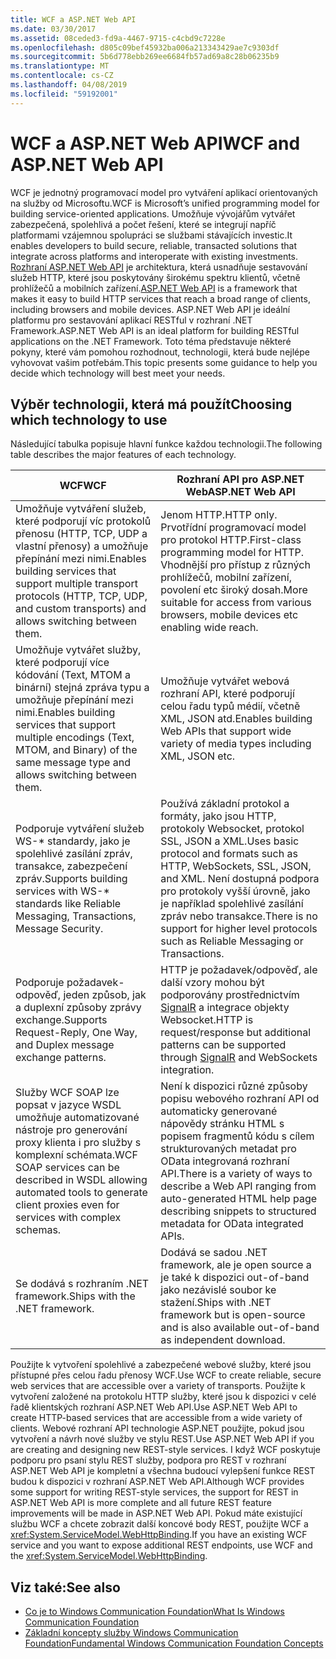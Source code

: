 ```yaml
---
title: WCF a ASP.NET Web API
ms.date: 03/30/2017
ms.assetid: 08ceded3-fd9a-4467-9715-c4cbd9c7228e
ms.openlocfilehash: d805c09bef45932ba006a213343429ae7c9303df
ms.sourcegitcommit: 5b6d778ebb269ee6684fb57ad69a8c28b06235b9
ms.translationtype: MT
ms.contentlocale: cs-CZ
ms.lasthandoff: 04/08/2019
ms.locfileid: "59192001"
---
```

# <a name="wcf-and-aspnet-web-api"></a><span data-ttu-id="3b007-102">WCF a ASP.NET Web API</span><span class="sxs-lookup"><span data-stu-id="3b007-102">WCF and ASP.NET Web API</span></span>
<span data-ttu-id="3b007-103">WCF je jednotný programovací model pro vytváření aplikací orientovaných na služby od Microsoftu.</span><span class="sxs-lookup"><span data-stu-id="3b007-103">WCF is Microsoft’s unified programming model for building service-oriented applications.</span></span> <span data-ttu-id="3b007-104">Umožňuje vývojářům vytvářet zabezpečená, spolehlivá a počet řešení, které se integrují napříč platformami vzájemnou spolupráci se službami stávajících investic.</span><span class="sxs-lookup"><span data-stu-id="3b007-104">It enables developers to build secure, reliable, transacted solutions that integrate across platforms and interoperate with existing investments.</span></span> <span data-ttu-id="3b007-105">[Rozhraní ASP.NET Web API](https://www.asp.net/web-api) je architektura, která usnadňuje sestavování služeb HTTP, které jsou poskytovány širokému spektru klientů, včetně prohlížečů a mobilních zařízení.</span><span class="sxs-lookup"><span data-stu-id="3b007-105">[ASP.NET Web API](https://www.asp.net/web-api) is a framework that makes it easy to build HTTP services that reach a broad range of clients, including browsers and mobile devices.</span></span> <span data-ttu-id="3b007-106">ASP.NET Web API je ideální platformu pro sestavování aplikací RESTful v rozhraní .NET Framework.</span><span class="sxs-lookup"><span data-stu-id="3b007-106">ASP.NET Web API is an ideal platform for building RESTful applications on the .NET Framework.</span></span> <span data-ttu-id="3b007-107">Toto téma představuje některé pokyny, které vám pomohou rozhodnout, technologii, která bude nejlépe vyhovovat vašim potřebám.</span><span class="sxs-lookup"><span data-stu-id="3b007-107">This topic presents some guidance to help you decide which technology will best meet your needs.</span></span>  
  
## <a name="choosing-which-technology-to-use"></a><span data-ttu-id="3b007-108">Výběr technologii, která má použít</span><span class="sxs-lookup"><span data-stu-id="3b007-108">Choosing which technology to use</span></span>  
 <span data-ttu-id="3b007-109">Následující tabulka popisuje hlavní funkce každou technologii.</span><span class="sxs-lookup"><span data-stu-id="3b007-109">The following table describes the major features of each technology.</span></span>  
  
|<span data-ttu-id="3b007-110">WCF</span><span class="sxs-lookup"><span data-stu-id="3b007-110">WCF</span></span>|<span data-ttu-id="3b007-111">Rozhraní API pro ASP.NET Web</span><span class="sxs-lookup"><span data-stu-id="3b007-111">ASP.NET Web API</span></span>|  
|---------|---------------------|  
|<span data-ttu-id="3b007-112">Umožňuje vytváření služeb, které podporují víc protokolů přenosu (HTTP, TCP, UDP a vlastní přenosy) a umožňuje přepínání mezi nimi.</span><span class="sxs-lookup"><span data-stu-id="3b007-112">Enables building services that support multiple transport protocols (HTTP, TCP, UDP, and custom transports) and allows switching between them.</span></span>|<span data-ttu-id="3b007-113">Jenom HTTP.</span><span class="sxs-lookup"><span data-stu-id="3b007-113">HTTP only.</span></span> <span data-ttu-id="3b007-114">Prvotřídní programovací model pro protokol HTTP.</span><span class="sxs-lookup"><span data-stu-id="3b007-114">First-class programming model for HTTP.</span></span> <span data-ttu-id="3b007-115">Vhodnější pro přístup z různých prohlížečů, mobilní zařízení, povolení etc široký dosah.</span><span class="sxs-lookup"><span data-stu-id="3b007-115">More suitable for access from various browsers, mobile devices etc enabling wide reach.</span></span>|  
|<span data-ttu-id="3b007-116">Umožňuje vytvářet služby, které podporují více kódování (Text, MTOM a binární) stejná zpráva typu a umožňuje přepínání mezi nimi.</span><span class="sxs-lookup"><span data-stu-id="3b007-116">Enables building services that support multiple encodings (Text, MTOM, and Binary) of the same message type and allows switching between them.</span></span>|<span data-ttu-id="3b007-117">Umožňuje vytvářet webová rozhraní API, které podporují celou řadu typů médií, včetně XML, JSON atd.</span><span class="sxs-lookup"><span data-stu-id="3b007-117">Enables building Web APIs that support wide variety of media types including XML, JSON etc.</span></span>|  
|<span data-ttu-id="3b007-118">Podporuje vytváření služeb WS-\* standardy, jako je spolehlivé zasílání zpráv, transakce, zabezpečení zpráv.</span><span class="sxs-lookup"><span data-stu-id="3b007-118">Supports building services with WS-\* standards like Reliable Messaging, Transactions, Message Security.</span></span>|<span data-ttu-id="3b007-119">Používá základní protokol a formáty, jako jsou HTTP, protokoly Websocket, protokol SSL, JSON a XML.</span><span class="sxs-lookup"><span data-stu-id="3b007-119">Uses basic protocol and formats such as HTTP, WebSockets, SSL, JSON, and XML.</span></span> <span data-ttu-id="3b007-120">Není dostupná podpora pro protokoly vyšší úrovně, jako je například spolehlivé zasílání zpráv nebo transakce.</span><span class="sxs-lookup"><span data-stu-id="3b007-120">There is no support for higher level protocols such as Reliable Messaging or Transactions.</span></span>|  
|<span data-ttu-id="3b007-121">Podporuje požadavek-odpověď, jeden způsob, jak a duplexní způsoby zprávy exchange.</span><span class="sxs-lookup"><span data-stu-id="3b007-121">Supports Request-Reply, One Way, and Duplex message exchange patterns.</span></span>|<span data-ttu-id="3b007-122">HTTP je požadavek/odpověď, ale další vzory mohou být podporovány prostřednictvím [SignalR](https://github.com/SignalR/SignalR) a integrace objekty Websocket.</span><span class="sxs-lookup"><span data-stu-id="3b007-122">HTTP is request/response but additional patterns can be supported through [SignalR](https://github.com/SignalR/SignalR) and WebSockets integration.</span></span>|  
|<span data-ttu-id="3b007-123">Služby WCF SOAP lze popsat v jazyce WSDL umožňuje automatizované nástroje pro generování proxy klienta i pro služby s komplexní schémata.</span><span class="sxs-lookup"><span data-stu-id="3b007-123">WCF SOAP services can be described in WSDL allowing automated tools to generate client proxies even for services with complex schemas.</span></span>|<span data-ttu-id="3b007-124">Není k dispozici různé způsoby popisu webového rozhraní API od automaticky generované nápovědy stránku HTML s popisem fragmentů kódu s cílem strukturovaných metadat pro OData integrovaná rozhraní API.</span><span class="sxs-lookup"><span data-stu-id="3b007-124">There is a variety of ways to describe a Web API ranging from auto-generated HTML help page describing snippets to structured metadata for OData integrated APIs.</span></span>|  
|<span data-ttu-id="3b007-125">Se dodává s rozhraním .NET framework.</span><span class="sxs-lookup"><span data-stu-id="3b007-125">Ships with the .NET framework.</span></span>|<span data-ttu-id="3b007-126">Dodává se sadou .NET framework, ale je open source a je také k dispozici out-of-band jako nezávislé soubor ke stažení.</span><span class="sxs-lookup"><span data-stu-id="3b007-126">Ships with .NET framework but is open-source and is also available out-of-band as independent download.</span></span>|  
  
 <span data-ttu-id="3b007-127">Použijte k vytvoření spolehlivé a zabezpečené webové služby, které jsou přístupné přes celou řadu přenosy WCF.</span><span class="sxs-lookup"><span data-stu-id="3b007-127">Use WCF to create reliable, secure web services that are accessible over a variety of transports.</span></span> <span data-ttu-id="3b007-128">Použijte k vytvoření založené na protokolu HTTP služby, které jsou k dispozici v celé řadě klientských rozhraní ASP.NET Web API.</span><span class="sxs-lookup"><span data-stu-id="3b007-128">Use ASP.NET Web API to create HTTP-based services that are accessible from a wide variety of clients.</span></span> <span data-ttu-id="3b007-129">Webové rozhraní API technologie ASP.NET použijte, pokud jsou vytvoření a návrh nové služby ve stylu REST.</span><span class="sxs-lookup"><span data-stu-id="3b007-129">Use ASP.NET Web API if you are creating and designing new REST-style services.</span></span> <span data-ttu-id="3b007-130">I když WCF poskytuje podporu pro psaní stylu REST služby, podpora pro REST v rozhraní ASP.NET Web API je kompletní a všechna budoucí vylepšení funkce REST budou k dispozici v rozhraní ASP.NET Web API.</span><span class="sxs-lookup"><span data-stu-id="3b007-130">Although WCF provides some support for writing REST-style services, the support for REST in ASP.NET Web API is more complete and all future REST feature improvements will be made in ASP.NET Web API.</span></span> <span data-ttu-id="3b007-131">Pokud máte existující službu WCF a chcete zobrazit další koncové body REST, použijte WCF a <xref:System.ServiceModel.WebHttpBinding>.</span><span class="sxs-lookup"><span data-stu-id="3b007-131">If you have an existing WCF service and you want to expose additional REST endpoints, use WCF and the <xref:System.ServiceModel.WebHttpBinding>.</span></span>  
  
## <a name="see-also"></a><span data-ttu-id="3b007-132">Viz také:</span><span class="sxs-lookup"><span data-stu-id="3b007-132">See also</span></span>

- [<span data-ttu-id="3b007-133">Co je to Windows Communication Foundation</span><span class="sxs-lookup"><span data-stu-id="3b007-133">What Is Windows Communication Foundation</span></span>](../../../docs/framework/wcf/whats-wcf.md)
- [<span data-ttu-id="3b007-134">Základní koncepty služby Windows Communication Foundation</span><span class="sxs-lookup"><span data-stu-id="3b007-134">Fundamental Windows Communication Foundation Concepts</span></span>](../../../docs/framework/wcf/fundamental-concepts.md)
